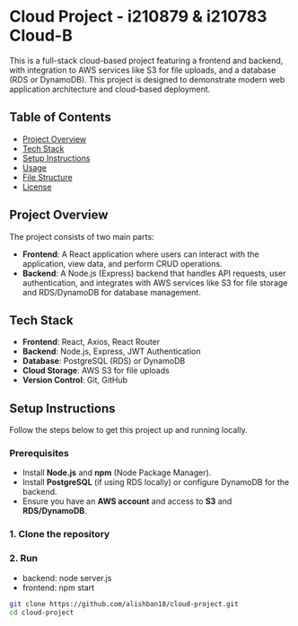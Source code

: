 # Cloud Project - i210879 & i210783 Cloud-B

This is a full-stack cloud-based project featuring a frontend and backend, with integration to AWS services like S3 for file uploads, and a database (RDS or DynamoDB). This project is designed to demonstrate modern web application architecture and cloud-based deployment.

## Table of Contents
- [Project Overview](#project-overview)
- [Tech Stack](#tech-stack)
- [Setup Instructions](#setup-instructions)
- [Usage](#usage)
- [File Structure](#file-structure)
- [License](#license)

## Project Overview

The project consists of two main parts:
- **Frontend**: A React application where users can interact with the application, view data, and perform CRUD operations.
- **Backend**: A Node.js (Express) backend that handles API requests, user authentication, and integrates with AWS services like S3 for file storage and RDS/DynamoDB for database management.

## Tech Stack

- **Frontend**: React, Axios, React Router
- **Backend**: Node.js, Express, JWT Authentication
- **Database**: PostgreSQL (RDS) or DynamoDB
- **Cloud Storage**: AWS S3 for file uploads
- **Version Control**: Git, GitHub

## Setup Instructions

Follow the steps below to get this project up and running locally.

### Prerequisites
- Install **Node.js** and **npm** (Node Package Manager).
- Install **PostgreSQL** (if using RDS locally) or configure DynamoDB for the backend.
- Ensure you have an **AWS account** and access to **S3** and **RDS/DynamoDB**.

### 1. Clone the repository

### 2. Run

- backend: node server.js
- frontend: npm start

```bash
git clone https://github.com/alishban18/cloud-project.git
cd cloud-project
